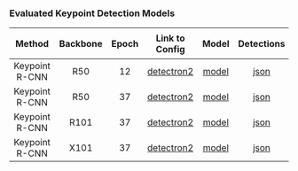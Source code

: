 ### Evaluated Keypoint Detection Models

|   Method   | Backbone | Epoch | Link to Config |  Model | Detections | LRP Results | oLRP ↓ | oLRP<sub>Loc</sub> ↓ | oLRP<sub>FP</sub> ↓ | oLRP<sub>FN</sub> ↓ | AP<sup>C</sup> ↑ | AP<sub>50</sub> ↑ | AP<sub>75</sub> ↑ | AR<sup>C</sup><sub>100</sub> ↑| 
| :---------------------------: | :-------: | :-----: | :------------: | :------: | :-----:| :----------: | :------: | :------: | :------: | :------: | :------: | :------: | :------: | :------: |
| Keypoint R-CNN | R50 | 12 | [detectron2](https://github.com/facebookresearch/detectron2/blob/master/configs/COCO-Keypoints/keypoint_rcnn_R_50_FPN_1x.yaml)|[model](https://drive.google.com/file/d/1NNva8NuVFgpuCu-uhzj2WCoKjhG2QqbU/view?usp=sharing)|[json](https://drive.google.com/file/d/12tP6iIe8MRgrLwCvCI3T4hUtMffHH2KN/view?usp=sharing)|[txt](https://drive.google.com/file/d/1B60VuqEnbTG_WyCMMJ6X0YAY2-ulaNCV/view?usp=sharing)| 44.8 | 12.8 | 10.8 | 18.6 | 64.0 | 86.4 | 69.3 | 71.0 |
| Keypoint R-CNN | R50 | 37 |[detectron2](https://github.com/facebookresearch/detectron2/blob/master/configs/COCO-Keypoints/keypoint_rcnn_R_50_FPN_3x.yaml)|[model](https://drive.google.com/file/d/1S8rE8_eV8LHE8pRIji6XCVAwjLHp4HB0/view?usp=sharing)|[json](https://drive.google.com/file/d/1LTa8vOl0ikSBImAwaZ8yyHFR5bZCLywo/view?usp=sharing)|[txt](https://drive.google.com/file/d/1K-lCImMMg32b8EQ1VFC1ayf7_ZcIFFj9/view?usp=sharing)| 43.0 | 12.3 | 10.4 | 17.3 | 65.5 | 87.2 | 71.1 | 72.4 |
| Keypoint R-CNN | R101 | 37 |[detectron2](https://github.com/facebookresearch/detectron2/blob/master/configs/COCO-Keypoints/keypoint_rcnn_R_101_FPN_3x.yaml)|[model](https://drive.google.com/file/d/19e5nXBo2JhekMwygHmXBQtdBEaznyU-q/view?usp=sharing)|[json](https://drive.google.com/file/d/1-LPDYgFHjPvj7qMSGLZgIwRuyvALVyrx/view?usp=sharing)|[txt](https://drive.google.com/file/d/1H6xCCEmYbJXbA1WCf6hUu9PFooESDplF/view?usp=sharing)| 42.0 | 11.9 | 9.0 | 17.8 | 66.1 | 87.4 | 72.0 | 73.1 |
| Keypoint R-CNN | X101 | 37 |[detectron2](https://github.com/facebookresearch/detectron2/blob/master/configs/COCO-Keypoints/keypoint_rcnn_X_101_32x8d_FPN_3x.yaml)|[model](https://drive.google.com/file/d/1vKyjV4mWTNpgwyaaZ52I5HIL96rxqzmV/view?usp=sharing)|[json](https://drive.google.com/file/d/11V7wSXfTggctVaobbPhgF19maZ-vVSh9/view?usp=sharing)|[txt](https://drive.google.com/file/d/1G0AQzJYDvZRfELrcLPUf3HKZshs2AdT-/view?usp=sharing)| 41.9 | 11.7 | 8.8 | 18.1 | 66.0 | 87.3 | 72.2 | 73.2 |
